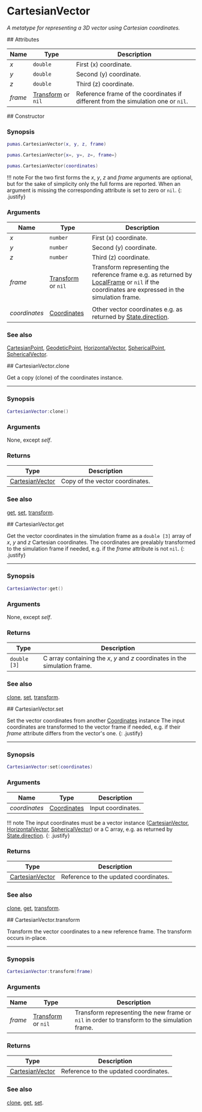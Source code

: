 # CartesianVector
_A metatype for representing a 3D vector using Cartesian coordinates._


<div markdown="1" class="shaded-box fancy">
## Attributes

|Name|Type|Description|
|----|----|-----------|
|*x*|`double`| First (x) coordinate. |
|*y*|`double`| Second (y) coordinate.|
|*z*|`double`| Third (z) coordinate. |
|*frame*|[Transform](Transform.md) or `nil`| Reference frame of the coordinates if different from the simulation one or `nil`.|
</div>


<div markdown="1" class="shaded-box fancy">
## Constructor

### Synopsis

```lua
pumas.CartesianVector(x, y, z, frame)

pumas.CartesianVector{x=, y=, z=, frame=}

pumas.CartesianVector(coordinates)
```

!!! note
    For the two first forms the *x*, *y*, *z* and *frame* arguments are
    optional, but for the sake of simplicity only the full forms are reported.
    When an argument is missing the corresponding attribute is set to zero or
    `nil`.
    {: .justify}

### Arguments

|Name|Type|Description|
|----|----|-----------|
|*x*|`number` | First (x) coordinate. |
|*y*|`number` | Second (y) coordinate.|
|*z*|`number` | Third (z) coordinate. |
|*frame*|[Transform](Transform.md) or `nil`| Transform representing the reference frame e.g. as returned by [LocalFrame](LocalFrame.md) or `nil` if the coordinates are expressed in the simulation frame.|
||||
|*coordinates*|[Coordinates](../Coordinates.md)| Other vector coordinates e.g. as returned by [State.direction](../simulation/State.md#attributes). |

### See also

[CartesianPoint](CartesianPoint.md),
[GeodeticPoint](GeodeticPoint.md),
[HorizontalVector](HorizontalVector.md),
[SphericalPoint](SphericalPoint.md),
[SphericalVector](SphericalVector.md).

</div>


<div markdown="1" class="shaded-box fancy">
## CartesianVector.clone

Get a copy (clone) of the coordinates instance.

---

### Synopsis

```lua
CartesianVector:clone()
```

### Arguments

None, except *self*.

### Returns

|Type|Description|
|----|-----------|
|[CartesianVector](CartesianVector.md)| Copy of the vector coordinates.|

### See also

[get](#cartesianvectorget),
[set](#cartesianvectorset),
[transform](#cartesianvectortransform).
</div>


<div markdown="1" class="shaded-box fancy">
## CartesianVector.get

Get the vector coordinates in the simulation frame as a `double [3]` array of
*x*, *y* and *z* Cartesian coordinates. The coordinates are prealably
transformed to the simulation frame if needed, e.g.  if the *frame* attribute is
not `nil`.
{: .justify}

---

### Synopsis

```lua
CartesianVector:get()
```

### Arguments

None, except *self*.

### Returns

|Type|Description|
|----|-----------|
|`double [3]`| C array containing the *x*, *y* and *z* coordinates in the simulation frame.|

### See also

[clone](#cartesianvectorclone),
[set](#cartesianvectorset),
[transform](#cartesianvectortransform).

</div>


<div markdown="1" class="shaded-box fancy">
## CartesianVector.set

Set the vector coordinates from another [Coordinates](../Coordinates.md)
instance The input coordinates are transformed to the vector frame if needed,
e.g.  if their *frame* attribute differs from the vector's one.
{: .justify}

---

### Synopsis

```lua
CartesianVector:set(coordinates)
```

### Arguments

|Name|Type|Description|
|----|----|-----------|
|*coordinates*|[Coordinates](../Coordinates.md)| Input coordinates.|

!!! note
    The input coordinates must be a vector instance
    ([CartesianVector](CartesianVector.md), [HorizontalVector](HorizontalVector.md),
    [SphericalVector](SphericalVector.md)) or a C array, e.g. as returned by
    [State.direction](../simulation/State.md#attributes).
    {: .justify}

### Returns

|Type|Description|
|----|-----------|
|[CartesianVector](CartesianVector.md)| Reference to the updated coordinates.|

### See also

[clone](#cartesianvectorclone),
[get](#cartesianvectorget),
[transform](#cartesianvectortransform).
</div>


<div markdown="1" class="shaded-box fancy">
## CartesianVector.transform

Transform the vector coordinates to a new reference frame. The transform occurs
in-place.

---

### Synopsis

```lua
CartesianVector:transform(frame)
```

### Arguments

|Name|Type|Description|
|----|----|-----------|
|*frame*|[Transform](Transform.md) or `nil`| Transform representing the new frame or `nil` in order to transform to the simulation frame.|

### Returns

|Type|Description|
|----|-----------|
|[CartesianVector](CartesianVector.md)| Reference to the updated coordinates.|

### See also

[clone](#cartesianvectorclone),
[get](#cartesianvectorget),
[set](#cartesianvectorset).
</div>
